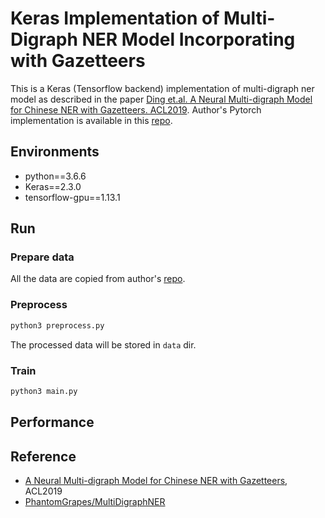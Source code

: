 # Keras Implementation of Multi-Digraph NER Model Incorporating with Gazetteers

This is a Keras (Tensorflow backend) implementation of multi-digraph ner model as described in 
the paper [Ding et.al. A Neural Multi-digraph Model for Chinese NER with Gazetteers. ACL2019](https://www.aclweb.org/anthology/P19-1141.pdf). 
Author's Pytorch implementation is available in this [repo](https://github.com/PhantomGrapes/MultiDigraphNER).  

## Environments 
- python==3.6.6
- Keras==2.3.0
- tensorflow-gpu==1.13.1

## Run

### Prepare data
All the data are copied from author's [repo](https://github.com/PhantomGrapes/MultiDigraphNER/tree/master/data). 

### Preprocess
```python
python3 preprocess.py
```

The processed data will be stored in `data` dir.

### Train
```python
python3 main.py
```

## Performance


## Reference

- [A Neural Multi-digraph Model for Chinese NER with Gazetteers](https://www.aclweb.org/anthology/P19-1141.pdf), ACL2019  
- [PhantomGrapes/MultiDigraphNER](https://github.com/PhantomGrapes/MultiDigraphNER)
